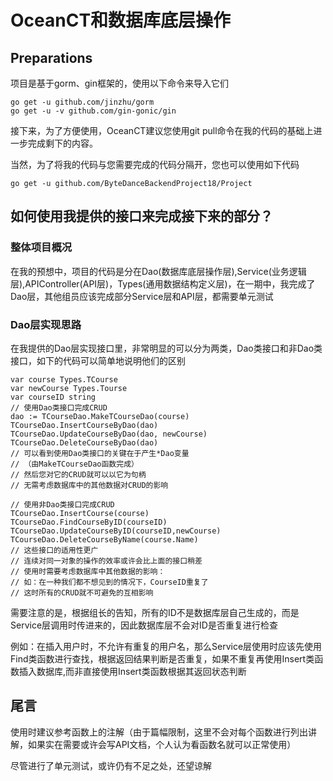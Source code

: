# OceanCT和数据库底层操作

## Preparations

项目是基于gorm、gin框架的，使用以下命令来导入它们
```
go get -u github.com/jinzhu/gorm
go get -u -v github.com/gin-gonic/gin
```
接下来，为了方便使用，OceanCT建议您使用git pull命令在我的代码的基础上进一步完成剩下的内容。

当然，为了将我的代码与您需要完成的代码分隔开，您也可以使用如下代码
```
go get -u github.com/ByteDanceBackendProject18/Project
```

## 如何使用我提供的接口来完成接下来的部分？

### 整体项目概况

在我的预想中，项目的代码是分在Dao(数据库底层操作层),Service(业务逻辑层),APIController(API层)，Types(通用数据结构定义层)，在一期中，我完成了Dao层，其他组员应该完成部分Service层和API层，都需要单元测试

### Dao层实现思路

在我提供的Dao层实现接口里，非常明显的可以分为两类，Dao类接口和非Dao类接口，如下的代码可以简单地说明他们的区别
```
var course Types.TCourse
var newCourse Types.Tourse
var courseID string
// 使用Dao类接口完成CRUD
dao := TCourseDao.MakeTCourseDao(course)
TCourseDao.InsertCourseByDao(dao)
TCourseDao.UpdateCourseByDao(dao, newCourse)
TCourseDao.DeleteCourseByDao(dao)
// 可以看到使用Dao类接口的关键在于产生*Dao变量
// （由MakeTCourseDao函数完成）
// 然后您对它的CRUD就可以以它为句柄
// 无需考虑数据库中的其他数据对CRUD的影响

// 使用非Dao类接口完成CRUD
TCourseDao.InsertCourse(course)
TCourseDao.FindCourseByID(courseID)
TCourseDao.UpdateCourseByID(courseID,newCourse)
TCourseDao.DeleteCourseByName(course.Name)
// 这些接口的适用性更广
// 连续对同一对象的操作的效率或许会比上面的接口稍差
// 使用时需要考虑数据库中其他数据的影响：
// 如：在一种我们都不想见到的情况下，CourseID重复了
// 这时所有的CRUD就不可避免的互相影响
```
需要注意的是，根据组长的告知，所有的ID不是数据库层自己生成的，而是Service层调用时传进来的，因此数据库层不会对ID是否重复进行检查

例如：在插入用户时，不允许有重复的用户名，那么Service层使用时应该先使用Find类函数进行查找，根据返回结果判断是否重复，如果不重复再使用Insert类函数插入数据库,而非直接使用Insert类函数根据其返回状态判断

## 尾言

使用时建议参考函数上的注解（由于篇幅限制，这里不会对每个函数进行列出讲解，如果实在需要或许会写API文档，个人认为看函数名就可以正常使用）

尽管进行了单元测试，或许仍有不足之处，还望谅解
